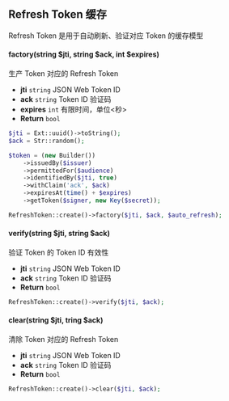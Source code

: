 ## Refresh Token 缓存

Refresh Token 是用于自动刷新、验证对应 Token 的缓存模型

#### factory(string $jti, string $ack, int $expires)

生产 Token 对应的 Refresh Token

- **jti** `string` JSON Web Token ID
- **ack** `string` Token ID 验证码
- **expires** `int` 有限时间，单位<秒>
- **Return** `bool`

```php
$jti = Ext::uuid()->toString();
$ack = Str::random();

$token = (new Builder())
    ->issuedBy($issuer)
    ->permittedFor($audience)
    ->identifiedBy($jti, true)
    ->withClaim('ack', $ack)
    ->expiresAt(time() + $expires)
    ->getToken($signer, new Key($secret));

RefreshToken::create()->factory($jti, $ack, $auto_refresh);
```

#### verify(string $jti, string $ack)

验证 Token 的 Token ID 有效性

- **jti** `string` JSON Web Token ID
- **ack** `string` Token ID 验证码
- **Return** `bool`

```php
RefreshToken::create()->verify($jti, $ack);
```

#### clear(string $jti, tring $ack)

清除 Token 对应的 Refresh Token

- **jti** `string` JSON Web Token ID
- **ack** `string` Token ID 验证码
- **Return** `bool`

```php
RefreshToken::create()->clear($jti, $ack);
```